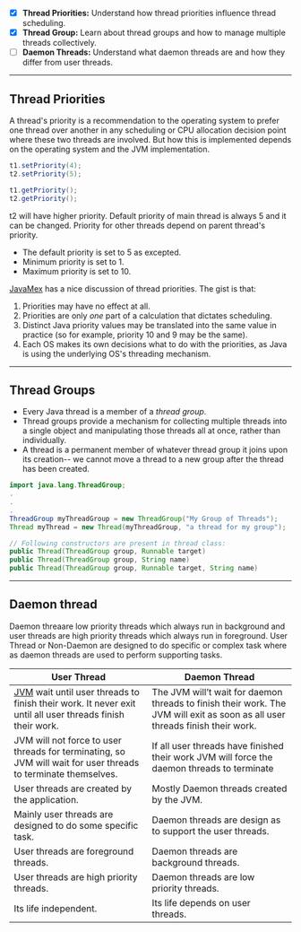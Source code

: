 - [x] **Thread Priorities:** Understand how thread priorities influence thread scheduling.
- [x] **Thread Group:** Learn about thread groups and how to manage multiple threads collectively.
- [ ] **Daemon Threads:** Understand what daemon threads are and how they differ from user threads.
---
## Thread Priorities
A thread's priority is a recommendation to the operating system to prefer one thread over another in any scheduling or CPU allocation decision point where these two threads are involved. But how this is implemented depends on the operating system and the JVM implementation.
```java
t1.setPriority(4);
t2.setPriority(5);

t1.getPriority();
t2.getPriority();
```
t2 will have higher priority.
Default priority of main thread is always 5 and it can be changed. Priority for other threads depend on parent thread's priority.
- The default priority is set to 5 as excepted.
- Minimum priority is set to 1.
- Maximum priority is set to 10.

[JavaMex](http://www.javamex.com/tutorials/threads/priority.shtml) has a nice discussion of thread priorities. The gist is that:
1. Priorities may have no effect at all.
2. Priorities are only _one_ part of a calculation that dictates scheduling.
3. Distinct Java priority values may be translated into the same value in practice (so for example, priority 10 and 9 may be the same).
4. Each OS makes its own decisions what to do with the priorities, as Java is using the underlying OS's threading mechanism.
---
## Thread Groups
- Every Java thread is a member of a _thread group_. 
- Thread groups provide a mechanism for collecting multiple threads into a single object and manipulating those threads all at once, rather than individually.
- A thread is a permanent member of whatever thread group it joins upon its creation-- we cannot move a thread to a new group after the thread has been created.
```java
import java.lang.ThreadGroup;
.
.
.
ThreadGroup myThreadGroup = new ThreadGroup("My Group of Threads");
Thread myThread = new Thread(myThreadGroup, "a thread for my group");

// Following constructors are present in thread class:
public Thread(ThreadGroup group, Runnable target)
public Thread(ThreadGroup group, String name)
public Thread(ThreadGroup group, Runnable target, String name)
```
---
## Daemon thread
Daemon threaare low priority threads which always run in background and user threads are high priority threads which always run in foreground. User Thread or Non-Daemon are designed to do specific or complex task where as daemon threads are used to perform supporting tasks.

| User Thread                                                                                                                                                            | Daemon Thread                                                                                                                 |
| ---------------------------------------------------------------------------------------------------------------------------------------------------------------------- | ----------------------------------------------------------------------------------------------------------------------------- |
| [JVM](https://www.geeksforgeeks.org/jvm-works-jvm-architecture/) wait until user threads to finish their work. It never exit until all user threads finish their work. | The JVM will’t wait for daemon threads to finish their work. The JVM will exit as soon as all user threads finish their work. |
| JVM will not force to user threads for terminating, so JVM will wait for user threads to terminate themselves.                                                         | If all user threads have finished their work JVM will force the daemon threads to terminate                                   |
| User threads are created by the application.                                                                                                                           | Mostly Daemon threads created by the JVM.                                                                                     |
| Mainly user threads are designed to do some specific task.                                                                                                             | Daemon threads are design as to support the user threads.                                                                     |
| User threads are foreground threads.                                                                                                                                   | Daemon threads are background threads.                                                                                        |
| User threads are high priority threads.                                                                                                                                | Daemon threads are low priority threads.                                                                                      |
| Its life independent.                                                                                                                                                  | Its life depends on user threads.                                                                                             |
